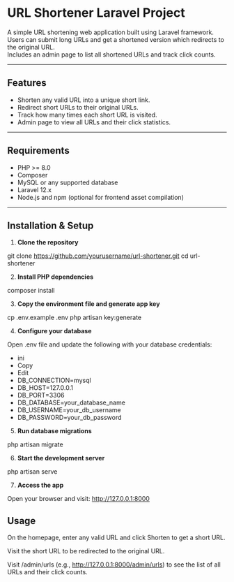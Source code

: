 # URL Shortener Laravel Project

A simple URL shortening web application built using Laravel framework.  
Users can submit long URLs and get a shortened version which redirects to the original URL.  
Includes an admin page to list all shortened URLs and track click counts.

---

## Features

- Shorten any valid URL into a unique short link.
- Redirect short URLs to their original URLs.
- Track how many times each short URL is visited.
- Admin page to view all URLs and their click statistics.

---

## Requirements

- PHP >= 8.0
- Composer
- MySQL or any supported database
- Laravel 12.x
- Node.js and npm (optional for frontend asset compilation)

---

## Installation & Setup

1. **Clone the repository**

git clone https://github.com/yourusername/url-shortener.git
cd url-shortener

2. **Install PHP dependencies**

composer install

3. **Copy the environment file and generate app key**

cp .env.example .env
php artisan key:generate

4. **Configure your database**

Open .env file and update the following with your database credentials:

- ini
- Copy
- Edit
- DB_CONNECTION=mysql
- DB_HOST=127.0.0.1
- DB_PORT=3306
- DB_DATABASE=your_database_name
- DB_USERNAME=your_db_username
- DB_PASSWORD=your_db_password

5. **Run database migrations**

php artisan migrate

6. **Start the development server**

php artisan serve

7. **Access the app**

Open your browser and visit: http://127.0.0.1:8000

## Usage
On the homepage, enter any valid URL and click Shorten to get a short URL.

Visit the short URL to be redirected to the original URL.

Visit /admin/urls (e.g., http://127.0.0.1:8000/admin/urls) to see the list of all URLs and their click counts.

